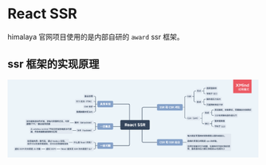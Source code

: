 # React SSR

himalaya 官网项目使用的是内部自研的 `award` ssr 框架。

## ssr 框架的实现原理

<img src="./assets/ReactSSR.png">
